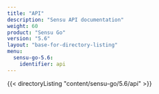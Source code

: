 ```yaml
---
title: "API"
description: "Sensu API documentation"
weight: 60
product: "Sensu Go"
version: "5.6"
layout: "base-for-directory-listing"
menu:
  sensu-go-5.6:
    identifier: api
---
```


{{< directoryListing "content/sensu-go/5.6/api" >}}
